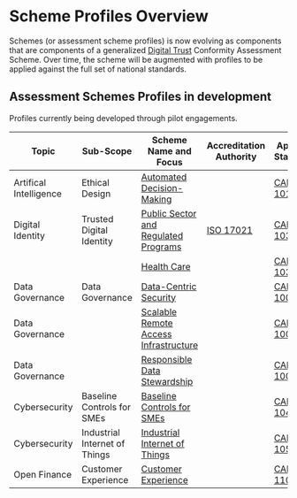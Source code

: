# Scheme Profiles Overview

Schemes (or assessment scheme profiles) is now evolving as components that are components of a generalized [Digital Trust](digital-trust-main-scope.md) Conformity Assessment Scheme. Over time, the scheme will be augmented with profiles to be applied against the full set of national standards.

## Assessment Schemes Profiles in development

Profiles currently being developed through pilot engagements.

|Topic|Sub-Scope|Scheme Name and Focus|Accreditation Authority|Applicable Standard(s)|
|---|---|---|---|---|
|Artifical Intelligence|Ethical Design|[Automated Decision-Making](./ethical-design-and-automated-decision.md)||[CAN/CIOSC 101](https://ciostrategycouncil.com/standards/find-a-standard/standards-in-automated-decision-systems-ai/cisoc101/)|
|Digital Identity|Trusted Digital Identity|[Public Sector and Regulated Programs](./digital-identity-profile.md)|[ISO 17021](https://www.iso.org/standard/61651.html)|[CAN/CIOSC 103-1](https://ciostrategycouncil.com/standards/find-a-standard/standards-in-digital-trust/digital-trust-fundamentals/)|
|||[Health Care](./digital-identity-profile.md#health-care)||[CAN/CIOSC 103-2](https://ciostrategycouncil.com/standards/find-a-standard/standards-in-digital-trust/digital-trust/)||
|Data Governance|Data Governance|[Data-Centric Security](./data-governance-profile.md#data-centric-security)||[CAN/CIOSC 100-1](https://ciostrategycouncil.com/standards/find-a-standard/standards-in-data-governance/data-centric-security/)|
|Data Governance||[Scalable Remote Access Infrastructure](./data-governance-profile.md#scalable-remote-access-infrastructure)||[CAN/CIOSC 100-4](https://ciostrategycouncil.com/standards/find-a-standard/standards-in-data-governance/remote-access-infrastructure/)|
|Data Governance||[Responsible Data Stewardship](./data-governance-profile.md#responsible-data-stewardship)||[CAN/CIOSC 100-7](https://ciostrategycouncil.com/standards/find-a-standard/standards-in-data-governance/responsible-data-stewardship/)|
|Cybersecurity|Baseline Controls for SMEs|[Baseline Controls for SMEs](./baseline-cybersecurity-controls.md)||[CAN/CIOSC 104](./baseline-cybersecurity-controls.md)
|Cybersecurity|Industrial Internet of Things|[Industrial Internet of Things](./industrial-internet-of-things.md)||[CAN/CIOSC 105](https://ciostrategycouncil.com/standards/find-a-standard/standards-in-cybersecurity/cybersecurity-iiot/)
|Open Finance|Customer Experience|[Customer Experience](./open-finance-profile.md)||[CAN/CIOSC 110-1](https://ciostrategycouncil.com/standards/find-a-standard/standards-in-open-finance/can-ciosc-110-1-open-finance-part-1-customer-experience/)

